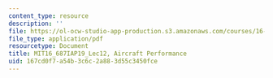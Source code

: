 ```yaml
---
content_type: resource
description: ''
file: https://ol-ocw-studio-app-production.s3.amazonaws.com/courses/16-687-private-pilot-ground-school-january-iap-2019/167cd0f7a54b3c6c2a883d55c3450fce_MIT16_687IAP19_Lec12.pdf
file_type: application/pdf
resourcetype: Document
title: MIT16_687IAP19_Lec12, Aircraft Performance
uid: 167cd0f7-a54b-3c6c-2a88-3d55c3450fce
---
```

